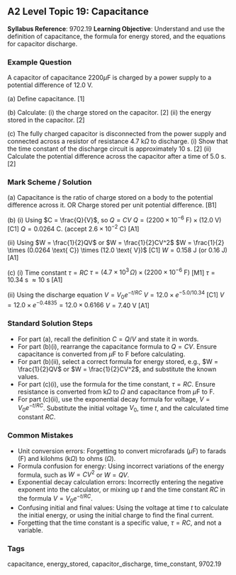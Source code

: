 ## A2 Level Topic 19: Capacitance

**Syllabus Reference**: 9702.19
**Learning Objective**: Understand and use the definition of capacitance, the formula for energy stored, and the equations for capacitor discharge.

### Example Question
A capacitor of capacitance $2200 \mu$F is charged by a power supply to a potential difference of $12.0$ V.

(a) Define capacitance. [1]

(b) Calculate:
(i) the charge stored on the capacitor. [2]
(ii) the energy stored in the capacitor. [2]

(c) The fully charged capacitor is disconnected from the power supply and connected across a resistor of resistance $4.7$ k$\Omega$ to discharge.
(i) Show that the time constant of the discharge circuit is approximately 10 s. [2]
(ii) Calculate the potential difference across the capacitor after a time of $5.0$ s. [2]

### Mark Scheme / Solution
(a)
Capacitance is the ratio of charge stored on a body to the potential difference across it. OR Charge stored per unit potential difference. [B1]

(b)
(i) Using $C = \frac{Q}{V}$, so $Q = CV$
$Q = (2200 \times 10^{-6} \text{ F}) \times (12.0 \text{ V})$ [C1]
$Q = 0.0264$ C. (accept $2.6 \times 10^{-2}$ C) [A1]

(ii) Using $W = \frac{1}{2}QV$ or $W = \frac{1}{2}CV^2$
$W = \frac{1}{2} \times (0.0264 \text{ C}) \times (12.0 \text{ V})$ [C1]
$W = 0.158$ J (or 0.16 J) [A1]

(c)
(i) Time constant $\tau = RC$
$\tau = (4.7 \times 10^3 \, \Omega) \times (2200 \times 10^{-6} \text{ F})$ [M1]
$\tau = 10.34$ s $\approx 10$ s [A1]

(ii) Using the discharge equation $V = V_0 e^{-t/RC}$
$V = 12.0 \times e^{-5.0 / 10.34}$ [C1]
$V = 12.0 \times e^{-0.4835} = 12.0 \times 0.6166$
$V = 7.40$ V [A1]

### Standard Solution Steps
- For part (a), recall the definition $C=Q/V$ and state it in words.
- For part (b)(i), rearrange the capacitance formula to $Q=CV$. Ensure capacitance is converted from $\mu$F to F before calculating.
- For part (b)(ii), select a correct formula for energy stored, e.g., $W = \frac{1}{2}QV$ or $W = \frac{1}{2}CV^2$, and substitute the known values.
- For part (c)(i), use the formula for the time constant, $\tau=RC$. Ensure resistance is converted from k$\Omega$ to $\Omega$ and capacitance from $\mu$F to F.
- For part (c)(ii), use the exponential decay formula for voltage, $V = V_0 e^{-t/RC}$. Substitute the initial voltage $V_0$, time $t$, and the calculated time constant $RC$.

### Common Mistakes
- Unit conversion errors: Forgetting to convert microfarads ($\mu$F) to farads (F) and kilohms (k$\Omega$) to ohms ($\Omega$).
- Formula confusion for energy: Using incorrect variations of the energy formula, such as $W=CV^2$ or $W=QV$.
- Exponential decay calculation errors: Incorrectly entering the negative exponent into the calculator, or mixing up $t$ and the time constant $RC$ in the formula $V = V_0 e^{-t/RC}$.
- Confusing initial and final values: Using the voltage at time $t$ to calculate the initial energy, or using the initial charge to find the final current.
- Forgetting that the time constant is a specific value, $\tau=RC$, and not a variable.

### Tags
capacitance, energy_stored, capacitor_discharge, time_constant, 9702.19